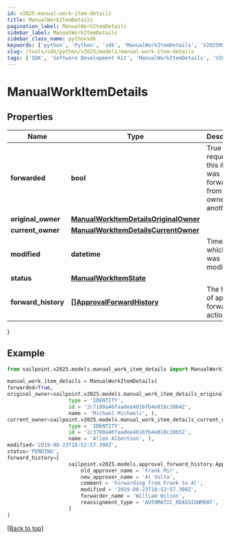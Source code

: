 ```yaml
---
id: v2025-manual-work-item-details
title: ManualWorkItemDetails
pagination_label: ManualWorkItemDetails
sidebar_label: ManualWorkItemDetails
sidebar_class_name: pythonsdk
keywords: ['python', 'Python', 'sdk', 'ManualWorkItemDetails', 'V2025ManualWorkItemDetails'] 
slug: /tools/sdk/python/v2025/models/manual-work-item-details
tags: ['SDK', 'Software Development Kit', 'ManualWorkItemDetails', 'V2025ManualWorkItemDetails']
---
```


# ManualWorkItemDetails


## Properties

Name | Type | Description | Notes
------------ | ------------- | ------------- | -------------
**forwarded** | **bool** | True if the request for this item was forwarded from one owner to another. | [optional] [default to False]
**original_owner** | [**ManualWorkItemDetailsOriginalOwner**](manual-work-item-details-original-owner) |  | [optional] 
**current_owner** | [**ManualWorkItemDetailsCurrentOwner**](manual-work-item-details-current-owner) |  | [optional] 
**modified** | **datetime** | Time at which item was modified. | [optional] 
**status** | [**ManualWorkItemState**](manual-work-item-state) |  | [optional] 
**forward_history** | [**[]ApprovalForwardHistory**](approval-forward-history) | The history of approval forward action. | [optional] 
}

## Example

```python
from sailpoint.v2025.models.manual_work_item_details import ManualWorkItemDetails

manual_work_item_details = ManualWorkItemDetails(
forwarded=True,
original_owner=sailpoint.v2025.models.manual_work_item_details_original_owner.ManualWorkItemDetails_originalOwner(
                    type = 'IDENTITY', 
                    id = '2c7180a46faadee4016fb4e018c20642', 
                    name = 'Michael Michaels', ),
current_owner=sailpoint.v2025.models.manual_work_item_details_current_owner.ManualWorkItemDetails_currentOwner(
                    type = 'IDENTITY', 
                    id = '2c3780a46faadee4016fb4e018c20652', 
                    name = 'Allen Albertson', ),
modified='2019-08-23T18:52:57.398Z',
status='PENDING',
forward_history=[
                    sailpoint.v2025.models.approval_forward_history.ApprovalForwardHistory(
                        old_approver_name = 'Frank Mir', 
                        new_approver_name = 'Al Volta', 
                        comment = 'Forwarding from Frank to Al', 
                        modified = '2019-08-23T18:52:57.398Z', 
                        forwarder_name = 'William Wilson', 
                        reassignment_type = 'AUTOMATIC_REASSIGNMENT', )
                    ]
)

```
[[Back to top]](#) 

